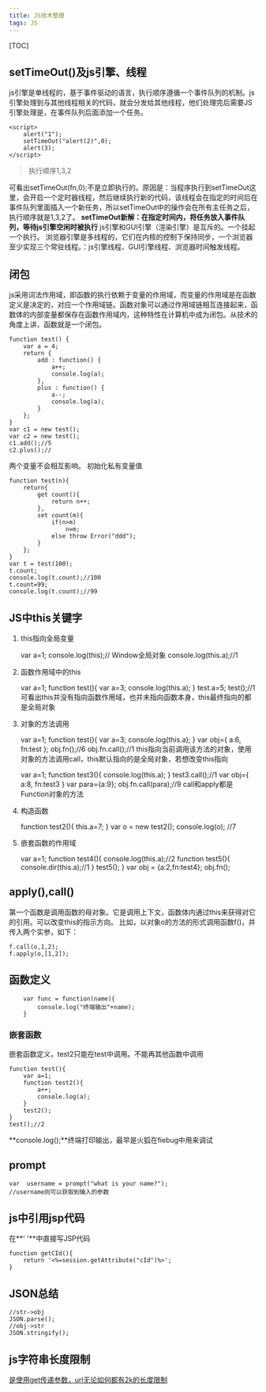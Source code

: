 ```yaml
---
title: JS技术整理
tags: JS
---
```


[TOC]
## setTimeOut()及js引擎、线程
js引擎是单线程的，基于事件驱动的语言，执行顺序遵循一个事件队列的机制。js引擎处理到与其他线程相关的代码，就会分发给其他线程，他们处理完后需要JS引擎处理是，在事件队列后面添加一个任务。

    <script>
        alert("1");
        setTimeOut("alert(2)",0);
        alert(3);
    </script>
> 执行顺序1,3,2

可看出setTimeOut(fn,0);不是立即执行的。原因是：当程序执行到setTimeOut这里，会开启一个定时器线程，然后继续执行新的代码，该线程会在指定的时间后在事件队列里面插入一个新任务，所以setTimeOut中的操作会在所有主任务之后，执行顺序就是1,3,2了。
**setTimeOut新解：在指定时间内，将任务放入事件队列，等待js引擎空闲时被执行**
js引擎和GUI引擎（渲染引擎）是互斥的。一个挂起一个执行。
浏览器引擎是多线程的，它们在内核的控制下保持同步，一个浏览器至少实现三个常驻线程。：js引擎线程、GUI引擎线程、浏览器时间触发线程。

## 闭包
js采用词法作用域，即函数的执行依赖于变量的作用域，而变量的作用域是在函数定义是决定的，对应一个作用域链。函数对象可以通过作用域链相互连接起来，函数体的内部变量都保存在函数作用域内，这种特性在计算机中成为闭包。从技术的角度上讲，函数就是一个闭包。

    function test() {
    	var a = 4;
    	return {
    		add : function() {
    			a++;
    			console.log(a);
    		},
    		plus : function() {
    			a--;
    			console.log(a);
    		}
    	};
    }
    var c1 = new test();
    var c2 = new test();
    c1.add();//5
    c2.plus();//
两个变量不会相互影响。
初始化私有变量值

    function test(n){
    	return{
    		get count(){
    			return n++;
    		},
    		set count(m){
    			if(n>m)
    				n=m;
    			else throw Error("ddd");
    		}
    	};
    }
    var t = test(100);
    t.count;
    console.log(t.count);//100
    t.count=99;
    console.log(t.count);//99

## JS中this关键字
1. this指向全局变量


    var a=1;
    console.log(this);// Window全局对象
    console.log(this.a);//1
2. 函数作用域中的this


    var a=1;
    function test(){
    	var a=3;
    	console.log(this.a);
    }
    test.a=5;
    test();//1
可看出this并没有指向函数作用域，也并未指向函数本身，this最终指向的都是全局对象
3. 对象的方法调用


    var a=1;
    function test(){
    	var a=3;
    	console.log(this.a);
    }
    var obj={
    		a:6,
    		fn:test
    };
    obj.fn();//6
    obj.fn.call();//1
this指向当前调用该方法的对象，使用对象的方法调用call，this默认指向的是全局对象，若想改变this指向

    var a=1;
    function test3(){
    	console.log(this.a);
    }
    test3.call();//1
    var obj={
    	a:8,
    	fn:test3
    }
    var para={a:9};
    obj.fn.call(para);//9
call和apply都是Function对象的方法
4. 构造函数


    function test2(){
    	this.a=7;
    }
    var o = new test2();
    console.log(o); //7
5. 嵌套函数的作用域


    var a=1;
    function test4(){
        console.log(this.a);//2
        function test5(){
            console.dir(this.a);//1
        }
        test5();
    }
    var obj = {a:2,fn:test4};
    obj.fn();
## apply(),call()

第一个函数是调用函数的母对象。它是调用上下文，函数体内通过this来获得对它的引用。可以改变this的指示方向。
比如，以对象o的方法的形式调用函数f()，并传入两个实参，如下：

    f.call(o,1,2);
    f.apply(o,[1,2]);

## 函数定义
```
	var func = function(name){
		console.log("终端输出"+name);
	}
```
### 嵌套函数
嵌套函数定义，test2只能在test中调用。不能再其他函数中调用

    function test(){
        var a=1;
        function test2(){
            a++;
            console.log(a);
        }
        test2();
    }
    test();//2

**console.log();**终端打印输出，最早是火狐在fiebug中用来调试
##  prompt
```
var  username = prompt("what is your name?");
//username则可以获取到输入的参数
```
## js中引用jsp代码
在**' '**中直接写JSP代码
```
function getCId(){
	return '<%=session.getAttribute("cId")%>';
}
``` 


## JSON总结
```
//str->obj
JSON.parse();
//obj->str
JSON.stringify();
```

## js字符串长度限制
<a href>是使用get传递参数，url无论如何都有2k的长度限制